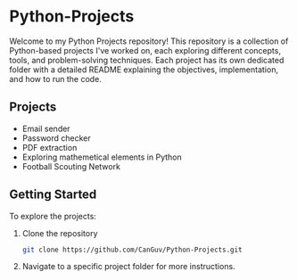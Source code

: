 # Python-Projects

Welcome to my Python Projects repository! This repository is a collection of Python-based projects I've worked on, each exploring different concepts, tools, and problem-solving techniques.
Each project has its own dedicated folder with a detailed README explaining the objectives, implementation, and how to run the code.

## Projects
- Email sender
- Password checker
- PDF extraction
- Exploring mathemetical elements in Python
- Football Scouting Network

## Getting Started

To explore the projects:

1. Clone the repository
   ```bash
   git clone https://github.com/CanGuv/Python-Projects.git
   ```
2. Navigate to a specific project folder for more instructions.
